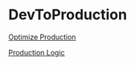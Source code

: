 # DevToProduction

[Optimize Production](optimize-production.md)

[Production Logic](production-logic.md)
